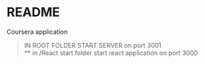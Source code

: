 # README #

Coursera application

> IN ROOT FOLDER START SERVER on port 3001  
** in /React start folder start react application on port 3000
